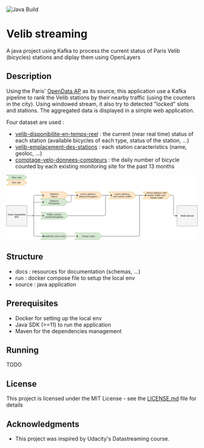 ![Java Build](https://github.com/ouvreboite/velib_streaming/workflows/Java%20Build/badge.svg)
# Velib streaming

A java project using Kafka to process the current status of Paris Velib (bicycles) stations and diplay them using OpenLayers

## Description

Using the Paris' [OpenData AP](https://opendata.paris.fr/) as its source, this application use a Kafka pipeline to rank the Velib stations by their nearby traffic (using the counters in the city). Using windowed stream, it also try to detected "locked" slots and stations. The aggregated data is displayed in a simple web application. 

Four dataset are used :
* [velib-disponibilite-en-temps-reel](https://opendata.paris.fr/explore/dataset/velib-disponibilite-en-temps-reel) : the current (near real time) status of each station (available bicycles of each type, status of the station, ...)
* [velib-emplacement-des-stations](https://opendata.paris.fr/explore/dataset/velib-emplacement-des-stations) : each station caracteristics (name, geoloc, ...)
* [comptage-velo-donnees-compteurs](https://opendata.paris.fr/explore/dataset/comptage-velo-donnees-compteurs) : the daily number of bicycle counted by each existing monitoring site for the past 13 months

![Streaming Flow](docs/streaming_flow.png)

## Structure
* docs : resources for documentation (schemas, ...)
* run : docker compose file to setup the local env
* source : java application

## Prerequisites

* Docker for setting up the local env
* Java SDK (>=11) to run the application
* Maven for the dependencies management

## Running

TODO

## License

This project is licensed under the MIT License - see the [LICENSE.md](LICENSE.md) file for details

## Acknowledgments

* This project was inspired by Udacity's Datastreaming course.
